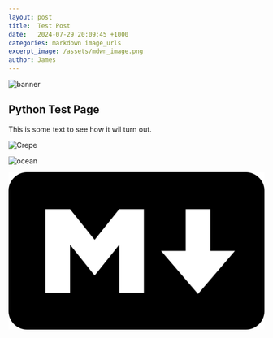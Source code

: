 ```yaml
---
layout: post
title:  Test Post
date:   2024-07-29 20:09:45 +1000
categories: markdown image_urls
excerpt_image: /assets/mdwn_image.png
author: James 
---
```


![banner](/assets/mdwn_image.jpg)


## Python Test Page 

This is some text to see how it wil turn out.

![Crepe](https://s3-media3.fl.yelpcdn.com/bphoto/cQ1Yoa75m2yUFFbY2xwuqw/348s.jpg)



![ocean](https://images.hdqwalls.com/download/beautiful-sea-coast-hd-1920x1080.jpg)


![marks](/assets/mdwn_image.png)